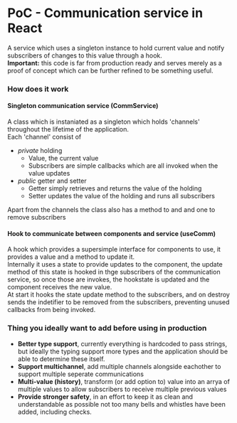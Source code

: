 # PoC - Communication service in React

A service which uses a singleton instance to hold current value and notify subscribers of changes to this value through a hook.  
__Important:__ this code is far from production ready and serves merely as a proof of concept which can be further refined to be something useful.

### How does it work

#### Singleton communication service (CommService)
A class which is instaniated as a singleton which holds 'channels' throughout the lifetime of the application.  
Each 'channel' consist of
* *private* holding
  * Value, the current value
  * Subscribers are simple callbacks which are all invoked when the value updates
* *public* getter and setter
  * Getter simply retrieves and returns the value of the holding
  * Setter updates the value of the holding and runs all subscribers  

Apart from the channels the class also has a method to and and one to remove subscribers

#### Hook to communicate between components and service (useComm)
A hook which provides a supersimple interface for components to use, it provides a value and a method to update it.  
Internally it uses a state to provide updates to the component, the update method of this state is hooked in thge subscribers of the communication service, so once those are invokes, the hookstate is updated and the component receives the new value.  
At start it hooks the state update method to the subscribers, and on destroy sends the indetifier to be removed from the subscribers, preventing unused callbacks from being invoked.


### Thing you ideally want to add before using in production
- __Better type support__, currently everything is hardcoded to pass strings, but ideally the typing support more types and the application should be able to determine these itself.
- __Support multichannel__, add multiple channels alongside eachother to support multiple seperate communications
- __Multi-value (history)__, transform (or add option to) value into an arrya of multiple values to allow subscribers to receive multiple previous values
- __Provide stronger safety__, in an effort to keep it as clean and understandable as possible not too many bells and whistles have been added, including checks. 